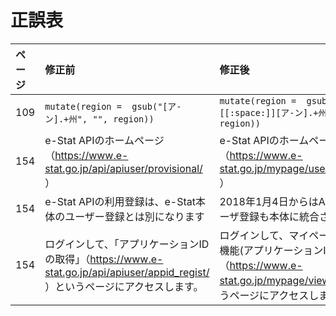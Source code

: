 # 正誤表

| ページ    | 修正前                   | 修正後              |
|:--------|:------------------------|:--------------------|
| 109     | `mutate(region =  gsub("[ア-ン].+州", "", region))` | `mutate(region =  gsub("[[:space:]][ア-ン].+州", "", region))` |
| 154     | e-Stat APIのホームページ（https://www.e-stat.go.jp/api/apiuser/provisional/ ） | e-Stat APIのホームページ（https://www.e-stat.go.jp/mypage/user/preregister ） |
| 154     | e-Stat APIの利用登録は、e-Stat本体のユーザー登録とは別になります | 2018年1月4日からはAPI機能のユーザ登録も本体に統合されました。 |
| 154     | ログインして、「アプリケーションIDの取得」（https://www.e-stat.go.jp/api/apiuser/appid_regist/ ）というページにアクセスします。 | ログインして、マイページの「API機能(アプリケーションID発行)」（https://www.e-stat.go.jp/mypage/view/api ）というページにアクセスします。 |
